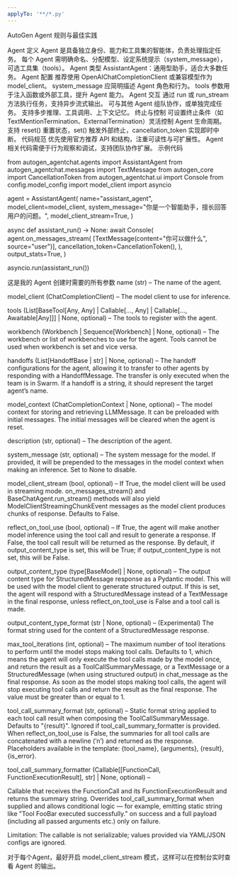 ```yaml
---
applyTo: '**/*.py'
---
```

AutoGen Agent 规则与最佳实践

Agent 定义
Agent 是具备独立身份、能力和工具集的智能体，负责处理指定任务。
每个 Agent 需明确命名、分配模型、设定系统提示（system_message），可选工具集（tools）。
Agent 类型
AssistantAgent：通用型助手，适合大多数任务。
Agent 配置
推荐使用 OpenAIChatCompletionClient 或兼容模型作为 model_client。
system_message 应简明描述 Agent 角色和行为。
tools 参数用于注入函数或外部工具，提升 Agent 能力。
Agent 交互
通过 run 或 run_stream 方法执行任务，支持异步流式输出。
可与其他 Agent 组队协作，或单独完成任务。
支持多步推理、工具调用、上下文记忆。
终止与控制
可设置终止条件（如 TextMentionTermination、ExternalTermination）灵活控制 Agent 生命周期。
支持 reset() 重置状态，set() 触发外部终止，cancellation_token 实现即时中断。
代码规范
优先使用官方推荐 API 和结构，注重可读性与可扩展性。
Agent 相关代码需便于行为观察和调试，支持团队协作扩展。
示例代码

from autogen_agentchat.agents import AssistantAgent
from autogen_agentchat.messages import TextMessage
from autogen_core import CancellationToken
from autogen_agentchat.ui import Console
from config.model_config import model_client
import asyncio

agent = AssistantAgent(
    name="assistant_agent",
    model_client=model_client,
    system_message="你是一个智能助手，擅长回答用户的问题。",
    model_client_stream=True,
)


async def assistant_run() -> None:
    await Console(
        agent.on_messages_stream(
            [TextMessage(content="你可以做什么", source="user")],
            cancellation_token=CancellationToken(),
        ),
        output_stats=True,
    )


asyncio.run(assistant_run())


这是我的 Agent 创建时需要的所有参数
name (str) – The name of the agent.

model_client (ChatCompletionClient) – The model client to use for inference.

tools (List[BaseTool[Any, Any] | Callable[..., Any] | Callable[..., Awaitable[Any]]] | None, optional) – The tools to register with the agent.

workbench (Workbench | Sequence[Workbench] | None, optional) – The workbench or list of workbenches to use for the agent. Tools cannot be used when workbench is set and vice versa.

handoffs (List[HandoffBase | str] | None, optional) – The handoff configurations for the agent, allowing it to transfer to other agents by responding with a HandoffMessage. The transfer is only executed when the team is in Swarm. If a handoff is a string, it should represent the target agent’s name.

model_context (ChatCompletionContext | None, optional) – The model context for storing and retrieving LLMMessage. It can be preloaded with initial messages. The initial messages will be cleared when the agent is reset.

description (str, optional) – The description of the agent.

system_message (str, optional) – The system message for the model. If provided, it will be prepended to the messages in the model context when making an inference. Set to None to disable.

model_client_stream (bool, optional) – If True, the model client will be used in streaming mode. on_messages_stream() and BaseChatAgent.run_stream() methods will also yield ModelClientStreamingChunkEvent messages as the model client produces chunks of response. Defaults to False.

reflect_on_tool_use (bool, optional) – If True, the agent will make another model inference using the tool call and result to generate a response. If False, the tool call result will be returned as the response. By default, if output_content_type is set, this will be True; if output_content_type is not set, this will be False.

output_content_type (type[BaseModel] | None, optional) – The output content type for StructuredMessage response as a Pydantic model. This will be used with the model client to generate structured output. If this is set, the agent will respond with a StructuredMessage instead of a TextMessage in the final response, unless reflect_on_tool_use is False and a tool call is made.

output_content_type_format (str | None, optional) – (Experimental) The format string used for the content of a StructuredMessage response.

max_tool_iterations (int, optional) – The maximum number of tool iterations to perform until the model stops making tool calls. Defaults to 1, which means the agent will only execute the tool calls made by the model once, and return the result as a ToolCallSummaryMessage, or a TextMessage or a StructuredMessage (when using structured output) in chat_message as the final response. As soon as the model stops making tool calls, the agent will stop executing tool calls and return the result as the final response. The value must be greater than or equal to 1.

tool_call_summary_format (str, optional) – Static format string applied to each tool call result when composing the ToolCallSummaryMessage. Defaults to "{result}". Ignored if tool_call_summary_formatter is provided. When reflect_on_tool_use is False, the summaries for all tool calls are concatenated with a newline (’n’) and returned as the response. Placeholders available in the template: {tool_name}, {arguments}, {result}, {is_error}.

tool_call_summary_formatter (Callable[[FunctionCall, FunctionExecutionResult], str] | None, optional) –

Callable that receives the FunctionCall and its FunctionExecutionResult and returns the summary string. Overrides tool_call_summary_format when supplied and allows conditional logic — for example, emitting static string like "Tool FooBar executed successfully." on success and a full payload (including all passed arguments etc.) only on failure.

Limitation: The callable is not serializable; values provided via YAML/JSON configs are ignored.


对于每个Agent，最好开启 model_client_stream 模式，这样可以在控制台实时查看 Agent 的输出。